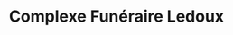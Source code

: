 ---
title: "Complexe Funéraire Ledoux"
url: /magog/complexe-funeraire-ledoux/
shop: Bestattungen
---